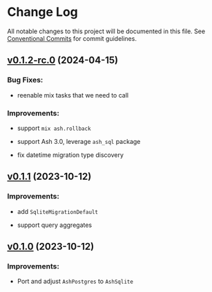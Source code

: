 # Change Log

All notable changes to this project will be documented in this file.
See [Conventional Commits](Https://conventionalcommits.org) for commit guidelines.

<!-- changelog -->

## [v0.1.2-rc.0](https://github.com/ash-project/ash_sqlite/compare/v0.1.1...v0.1.2-rc.0) (2024-04-15)




### Bug Fixes:

* reenable mix tasks that we need to call

### Improvements:

* support `mix ash.rollback`

* support Ash 3.0, leverage `ash_sql` package

* fix datetime migration type discovery

## [v0.1.1](https://github.com/ash-project/ash_sqlite/compare/v0.1.0...v0.1.1) (2023-10-12)




### Improvements:

* add `SqliteMigrationDefault`

* support query aggregates

## [v0.1.0](https://github.com/ash-project/ash_sqlite/compare/v0.1.0...v0.1.0) (2023-10-12)


### Improvements:

* Port and adjust `AshPostgres` to `AshSqlite`
